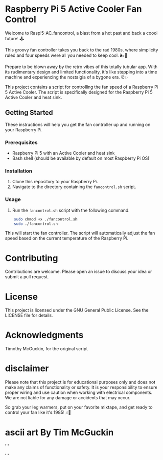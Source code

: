 <!--
        _________    _   __   __________  _   ____________  ____  __ 
       / ____/   |  / | / /  / ____/ __ \/ | / /_  __/ __ \/ __ \/ / 
      / /_  / /| | /  |/ /  / /   / / / /  |/ / / / / /_/ / / / / /  
     / __/ / ___ |/ /|  /  / /___/ /_/ / /|  / / / / _, _/ /_/ / /___
    /_/   /_/  |_/_/ |_/   \____/\____/_/ |_/ /_/ /_/ |_|\____/_____/                                                                
-->

# Raspberry Pi 5 Active Cooler Fan Control

Welcome to Raspi5-AC_fancontrol, a blast from a hot past and back a coool future! 🕹️  

This groovy fan controller takes you back to the rad 1980s, where simplicity ruled and four speeds were all you needed to keep cool. 🌬️💨

Prepare to be blown away by the retro vibes of this totally tubular app. With its rudimentary design and limited functionality, it's like stepping into a time machine and experiencing the nostalgia of a bygone era. ⏰✨

This project contains a script for controlling the fan speed of a Raspberry Pi 5 Active Cooler. The script is specifically designed for the Raspberry Pi 5 Active Cooler and heat sink.

## Getting Started

These instructions will help you get the fan controller up and running on your Raspberry Pi.

### Prerequisites

- Raspberry Pi 5 with an Active Cooler and heat sink
- Bash shell (should be available by default on most Raspberry Pi OS)

### Installation

1. Clone this repository to your Raspberry Pi.
2. Navigate to the directory containing the `fancontrol.sh` script.

### Usage

1. Run the `fancontrol.sh` script with the following command:

``` bash
    sudo chmod +x ./fancontrol.sh
    sudo ./fancontrol.sh
```
This will start the fan controller. The script will automatically adjust the fan speed based on the current temperature of the Raspberry Pi.

# Contributing

Contributions are welcome. Please open an issue to discuss your idea or submit a pull request.

# License

This project is licensed under the GNU General Public License. See the LICENSE file for details.

# Acknowledgments

Timothy McGuckin, for the original script

# disclaimer

Please note that this project is for educational purposes only and does not make any claims of functionality or safety. 
It is your responsibility to ensure proper wiring and use caution when working with electrical components. 
We are not liable for any damage or accidents that may occur.

So grab your leg warmers, put on your favorite mixtape, and get ready to control your fan like it's 1985! 🎶📼

# ascii art By Tim McGuckin

'''
<!--
    MMMMMMMMMMMMMMMMMMMMMMMMMMMMMMMMMMMMMMMMMMMMMMMWMMMMMMMMMMMMMMMMMMMMMMMMMMM
    MMMMMMMMMMMMMMMMMMMMMMMMMMMMMMMMMMMMMMMMMMMMMMMWMMMMMMMMMMMMMMMMMMMMMMMMMMM
    MMMMMMMMMMMMMMMMMMMMMMMMMMMMMMMMMMMMMMMMMMMMMMMMMMMMMMMMMMMMMMMMMMMMMMMMMMM
    MMMMMMMMMMMMMMMMMMMMMMMMMMMMMMMMMMMMMMMMMMMMMMWWMMMMMMMMMMMMMMMMMMMMMMMMMMM
    MMMMMMMMMMMMMMMMMMMMMMMMMMMMMMMMMMMMMMMMMMMWXOdxXMMMMMMMMMMMMMMMMMMMMMMMMMM 
    MMMMMMMMMMMMMMMMMMMMMMMMMMMMMMMMMMMMMMMMMMNOdllcdNMMMMMMMMMMMMMMMMMMMMMMMMM
    MMMMMMMMMMMMMMMMMMMMMMMMMMMMMMMMMMMMMMMMMXxolllllxNMMMMMMMMMMMMMMMMMMMMMMMM
    MMMMMMMMMMMMMMMMMMMMMMMMMMMMMMMMMMMMMMMMNkoooollolxXMMMMMMMMMMMMMMMMMMMMMMM
    MMMMMMMMMMMMMMMMMMMMMMMMMMMMMMMMMMMMMMMMKdoooooolc;c0WMMMMMMMMMMMMMMMMMMMMM
    MMMMMMMMMMMMMMMMMMMMMMMMMMMMMMMMMMMMMMMWOdoollool::;oXMMMMMMMMMMMMMMMMMMMMM 
    MMMMMMMMMMMMMMMMMMMMMMMMMMMMMMMMMMMMMMMW0dolooooc:;:xWMMMMMMMMMMMMMMMMMMMMM
    MMMMMMMMMMMMMMMMMMMMMMMMMMMMMMMMMMMMMMMMKdoooooolcc:xWMMMMMMMMMMMMMMMMMMMMM
    MMMMMMMMMMMMMMMMMMMMMMMMMMMMMMMMMMMMMMMMNOddddollllcdXMMMMMMMMMMMMMMMMMMMMM
    MMMMMMMMMMMMMMMMMMMMMMMMMMMMMMMMMMMMMMMMMNkdoc;clllloKMMMMMMMMMMMMMMMMMMMMM
    MMMMMMMMMMMMMMMMMMMMMMMMMMMMMMMNOxlcccdKWMNOdc:::coooOWMMMMMMMMMMMMMMMMMMMM
    MMMMMMMMMMMMMMMMMMMMMMMMMMMMMMK:..     'OMMWXd::cllolxNMMMMMMMMMMMMMMMMMMMM
    MMMMMMMMMMMMMMMMMMMMMMMMMMMMMWx...      cNMMO,.'ododdxXMMMMMMMMMMMMMMMMMMMM
    MMMMMMMMMMMMMMMMMMMMMMMMMMMMMMO;.....   :XXd'  cXWXXNWWMMMMMMMMMMMMMMMMMMMM
    MMMMMMMMMMMMMMMMMMMMMMMMMMMMMMXd,...... .;,. .,0MMMMMMMMMMMMMMMMMMMMMMMMMMM
    MMMMMMMMMMMMMMMMMMMMMMMMMMMMMMMXl'.......  ...lWMMMMMMMMMMMMMMMMMMMMMMMMMMM   
    MMMMMMMNK00KKXXNWMMMMMMMMMMMMMMMO;... ........;KMMMMMMMMMMMMMMMMMMMMMMMMMMM
    MMMMMMMKkkxxxkkkO0XWMMMMMMMMMMW0:..............oNMMMMMMMMMMMMMMMMMMMMMMMMMM
    MMMMMMMXOkkkkkxxxxkOKNMMMMMWKxl'.........'.....'oNMMMMMMMMMMMMMMMMMMMMMMMMM
    MMMMMMMNOkkkkkkxxxxxkOXWMMMX:...................,OMMMMMMMMMMMMMMMMMMMMMMMMM
    MMMMMMMW0kkkkkxxxxdodxkKWW0l....................'OMMMMMMMMMMMMMMMMMMMMMMMMM
    MMMMMMMMKxxxkkkxxkxocloxkl....,okx:......''......kMMMMMMMMMMMMMMMMMMMMMMMMM
    MMMMMMMMXxdddxkkxxxollodo,.':xXMMMNx,............oWMMMMMMMMMMMMMMMMMMMMMMMM
    MMMMMMMMWKkxxddxkxdxxxxxxxkKWMMMMMMWOo,...........dXXKKXXXX00KKXWMMMMMMMMMM
    MMMMMMMMMMKxdoodkxddddxxkKWMMMMMMMMMKx:...........',''',,;,....'l0MMMMMMMMM 
    MMMMMMMMMMNOdooxkkxxdddxkXMMMMMMMMMKc'...........................;0WMMMMMMM
    MMMMMMMMMMMWKxxkkxxdxxxk0WMMMMMMMW0:.......................... ...:XMMMMMMM
    MMMMMMMMMMMMNOxkxxxxkkkONMMMMMMMMK:..........................  ...xWMMMMMMM
    MMMMMMMMMMMMMXkxxxxkkk0NMMMMMMMNx;.................,;;;;;;;'.  .,xWMMMMMMMM
    MMMMMMMMMMMMMMXkxxxkOKWMMMMMMW0c..........'cc:,'..'kWWWWWWWd.. ,OWMMMMMMMMM
    MMMMMMMMMMMMMMMXkkOKNWMMMMMMWO;.........'oKWMWNK0xxXMMMMMMMO' .'kWMMMMMMMMM
    MMMMMMMMMMMMMMMMNXWWMMMMMMMNd,.........:0WMMMMMMMMMMMMMMMMMNl...,ok0NMMMMMM
    MMMMMMMMMMMMMMMMMMMMMMMMWXk:........':xNMMMMMMMMMMMMMMMMMMMMXdcccc::oKMMMMM
    MMMMMMMMMMMMMMMMMMMMWNKOl,.........:0WWMMMMMMMMMMMMMMMMMMMMMMMWWNNXXNWMMMMM    
    MMMMMMMMMMMMMMMMMMM0c,'...........oXMMMMMMMMMMMMMMMMMMMMMMMMMMMMMMMMMMMMMMM
    MMMMMMMMMMMMMMMMMMNc......   ...,kWMMMMMMMMMMMMMMMMMMMMMMMMMMMMMMMMMMMMMMMM
    MMMMMMMMMMMMMMMMWKl............lKMMMMMMMMMMMMMMMMMMMMMMMMMMMMMMMMMMMMMMMMMM
    MMMMMMMMMMMMMMMXd'... .ldlc:;lOWMMMMMMMMMMMMMMMMMMMMMMMMMMMMMMMMMMMMMMMMMMM
    MMMMMMMMMMMMMWk,.   .l0WMMMWWWMMMMMMMMMMMMMMMMMMMMMMMMMMMMMMMMMMMMMMMMMMMMM
    MMMMMMMMMMMW0c.  .,oKWMMMMMMMMMMMMMMMMMMMMMMMMMMMMMMMMMMMMMMMMMMMMMMMMMMMMM
    MMMMMMMMMMNx.  .;kNMMMMMMMMMMMMMMMMMMMMMMMMMMMMMMMMMMMMMMMMMMMMMMMMMMMMMMMM
    MMMMMMMMMWk,..:ONMMMMMMMMMMMMMMMMMMMMMMMMMMMMMMMMMMMMMMMMMMMMMMMMMMMMMMMMMM
    MMMMMMMMMKl,';0MMMMMMMMMMMMMMMMMMMMMMMMMMMMMMMMMMMMMMMMMMMMMMMMMMMMMMMMMMMM
    MMMMMMMMXo;,,xWMMMMMMMMMMMMMMMMMMMMMMMMMMMMMMMMMMMMMMMMMMMMMMMMMMMMMMMMMMMM
    MMMMMMMM0c;:dXMMMMMMMMMMMMMMMMMMMMMMMMMMMMMMMMMMMMMMMMMMMMMMMMMMMMMMMMMMMMM
    MMMMMMMMWXKXWMMMMMMMMMMMMMMMMMMMMMMMMMMMMMMMMMMMMMMMMMMMMMMMMMMMMMMMMMMMMMM
    MMMMMMMMMMMMMMMMMMMMMMMMMMMMMMMMMMMMMMMMMMMMMMMMMMMMMMMMMMMMMMMMMMMMMMMMMMM
    MMMMMMMMMMMMMMMMMMMMMMMMMMMMMMMMMMMMMMMMMMMMMMMMMMMMMMMMMMMMMMMMMMMMMMMMMMM
    MMMMMMMMMMMMMMMMMMMMMMMMMMMMMMMMMMMMMMMMMMMMMMMMMMMMMMMMMMMMMMMMMMMMMMMMMMM
    MMMMMMMMMMMMMMMMMMMMMMMMMMMMMMMMMMMMMMMMMMMMMMMMMMMMMMMMMMMMMMMMMMMMMMMMMMM
-->
'''
